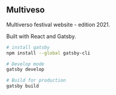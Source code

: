 ## Multiveso

Multiverso festival website - edition 2021.

Built with React and Gatsby.

```bash
# install gatsby
npm install --global gatsby-cli

# Develop mode
gatsby develop

# Build for production
gatsby build
```
